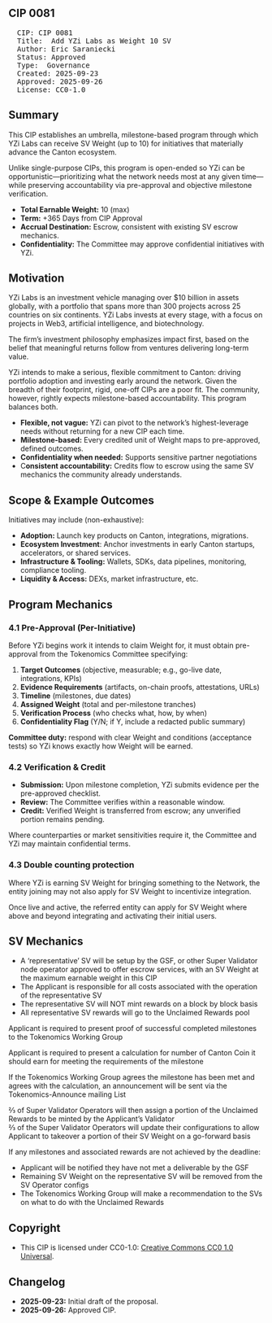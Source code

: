 ## CIP 0081

<pre>
  CIP: CIP 0081
  Title:  Add YZi Labs as Weight 10 SV
  Author: Eric Saraniecki
  Status: Approved 
  Type:  Governance
  Created: 2025-09-23
  Approved: 2025-09-26
  License: CC0-1.0
</pre>

## Summary

This CIP establishes an umbrella, milestone-based program through which YZi Labs can receive SV Weight
(up to 10) for initiatives that materially advance the Canton ecosystem.

Unlike single-purpose CIPs, this program is open-ended so YZi can be opportunistic—prioritizing what the
network needs most at any given time—while preserving accountability via pre-approval and objective
milestone verification.

* **Total Earnable Weight:** 10 (max)  
* **Term:** +365 Days from CIP Approval  
* **Accrual Destination:** Escrow, consistent with existing SV escrow mechanics.  
* **Confidentiality:** The Committee may approve confidential initiatives with YZi.

## Motivation

YZi Labs is an investment vehicle managing over $10 billion in assets globally, with a  portfolio that spans
more than 300 projects across 25 countries on six continents. YZi Labs invests at every stage, with a focus
on projects in Web3, artificial intelligence, and biotechnology.

The firm’s investment philosophy emphasizes impact first, based on the belief that meaningful returns follow
from ventures delivering long-term value. 

YZi intends to make a serious, flexible commitment to Canton: driving portfolio adoption and investing early
around the network. Given the breadth of their footprint, rigid, one-off CIPs are a poor fit. The community,
however, rightly expects milestone-based accountability. This program balances both.

* **Flexible, not vague:** YZi can pivot to the network’s highest-leverage needs without returning for a 
new CIP each time.
* **Milestone-based:** Every credited unit of Weight maps to pre-approved, defined outcomes.
* **Confidentiality when needed:** Supports sensitive partner negotiations
* C**onsistent accountability:** Credits flow to escrow using the same SV mechanics the community 
already understands.

## Scope & Example Outcomes

Initiatives may include (non-exhaustive):

* **Adoption:** Launch key products on Canton, integrations, migrations.
* **Ecosystem Investment**: Anchor investments in early Canton startups, accelerators, or shared 
services.
* **Infrastructure & Tooling:** Wallets, SDKs, data pipelines, monitoring, compliance tooling.
* **Liquidity & Access:** DEXs, market infrastructure, etc.

## Program Mechanics

### 4.1 Pre-Approval (Per-Initiative)

Before YZi begins work it intends to claim Weight for, it must obtain pre-approval from the Tokenomics
Committee specifying:

1. **Target Outcomes** (objective, measurable; e.g., go-live date, integrations, KPIs)  
2. **Evidence Requirements** (artifacts, on-chain proofs, attestations, URLs)  
3. **Timeline** (milestones, due dates)  
4. **Assigned Weight** (total and per-milestone tranches)  
5. **Verification Process** (who checks what, how, by when)  
6. **Confidentiality Flag** (Y/N; if Y, include a redacted public summary)  

**Committee duty:** respond with clear Weight and conditions (acceptance tests) so YZi knows
exactly how Weight will be earned.

### 4.2 Verification & Credit

* **Submission:** Upon milestone completion, YZi submits evidence per the pre-approved checklist.  
* **Review:** The Committee verifies within a reasonable window.  
* **Credit:** Verified Weight is transferred from escrow; any unverified portion remains pending.  

Where counterparties or market sensitivities require it, the Committee and YZi may maintain
confidential terms.

### 4.3 Double counting protection

Where YZi is earning SV Weight for bringing something to the Network, the entity joining may not also 
apply for SV Weight to incentivize integration.

Once live and active, the referred entity can apply for SV Weight where above and beyond integrating 
and activating their initial users. 

## SV Mechanics

* A ‘representative’ SV will be setup by the GSF, or other Super Validator node operator approved to offer escrow services, with an SV Weight at the maximum earnable weight in 
this CIP
* The Applicant is responsible for all costs associated with the operation of the representative SV
* The representative SV will NOT mint rewards on a block by block basis
* All representative SV rewards will go to the Unclaimed Rewards pool

Applicant is required to present proof of successful completed milestones to the Tokenomics Working 
Group

Applicant is required to present a calculation for number of Canton Coin it should earn for 
meeting the requirements of the milestone

If the Tokenomics Working Group agrees the milestone has been met and agrees with the calculation, 
an announcement will be sent via the Tokenomics-Announce mailing List

⅔ of Super Validator Operators will then assign a portion of the Unclaimed Rewards to be 
minted by the Applicant’s Validator  
⅔ of the Super Validator Operators will update their configurations to allow Applicant to takeover 
a portion of their SV Weight on a go-forward basis  

If any milestones and associated rewards are not achieved by the deadline:  
* Applicant will be notified they have not met a deliverable by the GSF  
* Remaining SV Weight on the representative SV will be removed from the SV Operator configs  
* The Tokenomics Working Group will make a recommendation to the SVs on what to do with the 
Unclaimed Rewards  

## Copyright

* This CIP is licensed under CC0-1.0: [Creative Commons CC0 1.0 Universal](https://creativecommons.org/publicdomain/zero/1.0/).

## Changelog

* **2025-09-23:** Initial draft of the proposal.
* **2025-09-26:** Approved CIP.



